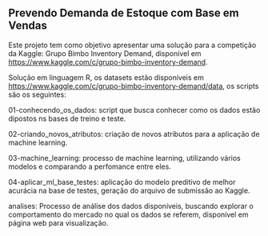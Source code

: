 ## Prevendo Demanda de Estoque com Base em Vendas

Este projeto tem como objetivo apresentar uma solução para a competição da Kaggle: Grupo Bimbo Inventory Demand, disponível em https://www.kaggle.com/c/grupo-bimbo-inventory-demand.

Solução em linguagem R, os datasets estão disponíveis em https://www.kaggle.com/c/grupo-bimbo-inventory-demand/data, os scripts são os seguintes:

01-conhecendo_os_dados: script que  busca conhecer como os dados estão dipostos ns bases de treino e teste.

02-criando_novos_atributos: criação de novos atributos para a aplicação de machine learning.

03-machine_learning: processo de machine learning, utilizando vários modelos e comparando a perfomance entre eles.

04-aplicar_ml_base_testes: aplicação do modelo preditivo de melhor acurácia na base de testes, geração do arquivo de submissão ao Kaggle.

analises: Processo de análise dos dados disponíveis, buscando explorar o comportamento do mercado no qual os dados se referem, disponível em página web para visualização.
